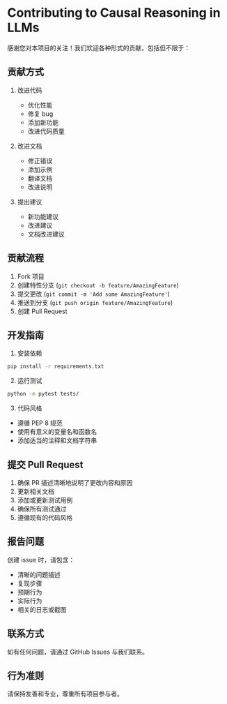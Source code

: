 # Contributing to Causal Reasoning in LLMs

感谢您对本项目的关注！我们欢迎各种形式的贡献，包括但不限于：

## 贡献方式

1. 改进代码
   - 优化性能
   - 修复 bug
   - 添加新功能
   - 改进代码质量

2. 改进文档
   - 修正错误
   - 添加示例
   - 翻译文档
   - 改进说明

3. 提出建议
   - 新功能建议
   - 改进建议
   - 文档改进建议

## 贡献流程

1. Fork 项目
2. 创建特性分支 (`git checkout -b feature/AmazingFeature`)
3. 提交更改 (`git commit -m 'Add some AmazingFeature'`)
4. 推送到分支 (`git push origin feature/AmazingFeature`)
5. 创建 Pull Request

## 开发指南

1. 安装依赖
```bash
pip install -r requirements.txt
```

2. 运行测试
```bash
python -m pytest tests/
```

3. 代码风格
- 遵循 PEP 8 规范
- 使用有意义的变量名和函数名
- 添加适当的注释和文档字符串

## 提交 Pull Request

1. 确保 PR 描述清晰地说明了更改内容和原因
2. 更新相关文档
3. 添加或更新测试用例
4. 确保所有测试通过
5. 遵循现有的代码风格

## 报告问题

创建 issue 时，请包含：

- 清晰的问题描述
- 复现步骤
- 预期行为
- 实际行为
- 相关的日志或截图

## 联系方式

如有任何问题，请通过 GitHub Issues 与我们联系。

## 行为准则

请保持友善和专业，尊重所有项目参与者。
